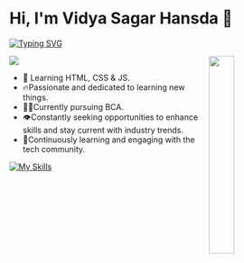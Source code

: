 
# Hi, I'm Vidya Sagar Hansda 🤝
<a href="https://git.io/typing-svg"><img src="https://readme-typing-svg.demolab.com?font=Anton&pause=1000&color=F7B200&width=435&lines=change+is+the+only+constant." alt="Typing SVG" /></a>

<a href="https://visitcount.itsvg.in">
  <img src="https://visitcount.itsvg.in/api?id=vidya4sure&label=Profile%20Views&color=2&icon=0&pretty=true" />
</a>

<img width="30%" align='right' src="https://i.giphy.com/media/10IEUy0f5V3WLu/giphy.webp">


- 🔰 Learning HTML, CSS & JS.
- 🔥Passionate and dedicated to learning new things.
- 🧑‍💻Currently pursuing BCA.
- 👁️Constantly seeking opportunities to enhance skills and stay current with industry trends.
- 💮Continuously learning and engaging with the tech community.

[![My Skills](https://skillicons.dev/icons?i=html,css,github,git,vscode,java,discord&perline=7)](https://skillicons.dev)
